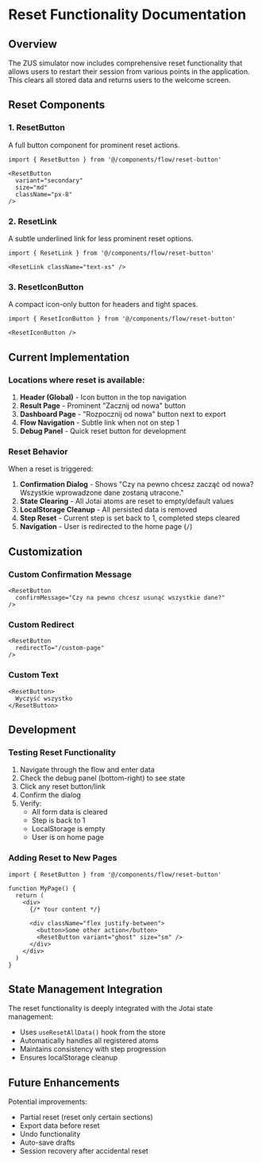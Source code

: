 # Reset Functionality Documentation

## Overview

The ZUS simulator now includes comprehensive reset functionality that allows users to restart their session from various points in the application. This clears all stored data and returns users to the welcome screen.

## Reset Components

### 1. ResetButton
A full button component for prominent reset actions.

```tsx
import { ResetButton } from '@/components/flow/reset-button'

<ResetButton 
  variant="secondary" 
  size="md"
  className="px-8"
/>
```

### 2. ResetLink
A subtle underlined link for less prominent reset options.

```tsx
import { ResetLink } from '@/components/flow/reset-button'

<ResetLink className="text-xs" />
```

### 3. ResetIconButton
A compact icon-only button for headers and tight spaces.

```tsx
import { ResetIconButton } from '@/components/flow/reset-button'

<ResetIconButton />
```

## Current Implementation

### Locations where reset is available:

1. **Header (Global)** - Icon button in the top navigation
2. **Result Page** - Prominent "Zacznij od nowa" button
3. **Dashboard Page** - "Rozpocznij od nowa" button next to export
4. **Flow Navigation** - Subtle link when not on step 1
5. **Debug Panel** - Quick reset button for development

### Reset Behavior

When a reset is triggered:

1. **Confirmation Dialog** - Shows "Czy na pewno chcesz zacząć od nowa? Wszystkie wprowadzone dane zostaną utracone."
2. **State Clearing** - All Jotai atoms are reset to empty/default values
3. **LocalStorage Cleanup** - All persisted data is removed
4. **Step Reset** - Current step is set back to 1, completed steps cleared
5. **Navigation** - User is redirected to the home page (`/`)

## Customization

### Custom Confirmation Message

```tsx
<ResetButton 
  confirmMessage="Czy na pewno chcesz usunąć wszystkie dane?"
/>
```

### Custom Redirect

```tsx
<ResetButton 
  redirectTo="/custom-page"
/>
```

### Custom Text

```tsx
<ResetButton>
  Wyczyść wszystko
</ResetButton>
```

## Development

### Testing Reset Functionality

1. Navigate through the flow and enter data
2. Check the debug panel (bottom-right) to see state
3. Click any reset button/link
4. Confirm the dialog
5. Verify:
   - All form data is cleared
   - Step is back to 1
   - LocalStorage is empty
   - User is on home page

### Adding Reset to New Pages

```tsx
import { ResetButton } from '@/components/flow/reset-button'

function MyPage() {
  return (
    <div>
      {/* Your content */}
      
      <div className="flex justify-between">
        <button>Some other action</button>
        <ResetButton variant="ghost" size="sm" />
      </div>
    </div>
  )
}
```

## State Management Integration

The reset functionality is deeply integrated with the Jotai state management:

- Uses `useResetAllData()` hook from the store
- Automatically handles all registered atoms
- Maintains consistency with step progression
- Ensures localStorage cleanup

## Future Enhancements

Potential improvements:
- Partial reset (reset only certain sections)
- Export data before reset
- Undo functionality
- Auto-save drafts
- Session recovery after accidental reset
